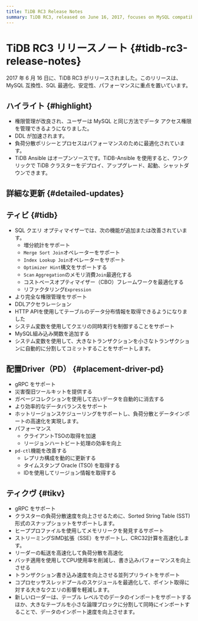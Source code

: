 ```yaml
---
title: TiDB RC3 Release Notes
summary: TiDB RC3, released on June 16, 2017, focuses on MySQL compatibility, SQL optimization, stability, and performance. Highlights include refined privilege management, accelerated DDL, optimized load balancing, and open-sourced TiDB Ansible for easy cluster management. Detailed updates for TiDB, Placement Driver (PD), and TiKV include improved SQL query optimization, complete privilege management, support for HTTP API, system variables for query concurrency control, and more efficient data balance. PD supports gRPC, disaster recovery toolkit, and hot Region scheduling. TiKV supports gRPC, SST format snapshot, memory leak detection, and improved data importing speed. Overall, the release enhances performance, stability, and management capabilities.
---
```


# TiDB RC3 リリースノート {#tidb-rc3-release-notes}

2017 年 6 月 16 日に、TiDB RC3 がリリースされました。このリリースは、MySQL 互換性、SQL 最適化、安定性、パフォーマンスに重点を置いています。

## ハイライト {#highlight}

-   権限管理が改良され、ユーザーは MySQL と同じ方法でデータ アクセス権限を管理できるようになりました。
-   DDL が加速されます。
-   負荷分散ポリシーとプロセスはパフォーマンスのために最適化されています。
-   TiDB Ansible はオープンソースです。TiDB-Ansible を使用すると、ワンクリックで TiDB クラスターをデプロイ、アップグレード、起動、シャットダウンできます。

## 詳細な更新 {#detailed-updates}

## ティビ {#tidb}

-   SQL クエリ オプティマイザーでは、次の機能が追加または改善されています。
    -   増分統計をサポート
    -   `Merge Sort Join`オペレーターをサポート
    -   `Index Lookup Join`オペレーターをサポート
    -   `Optimizer Hint`構文をサポートする
    -   `Scan` `Aggregation`のメモリ消費`Join`最適化する
    -   コストベースオプティマイザー（CBO）フレームワークを最適化する
    -   リファクタリング`Expression`
-   より完全な権限管理をサポート
-   DDLアクセラレーション
-   HTTP APIを使用してテーブルのデータ分布情報を取得できるようになりました
-   システム変数を使用してクエリの同時実行を制御することをサポート
-   MySQL組み込み関数を追加する
-   システム変数を使用して、大きなトランザクションを小さなトランザクションに自動的に分割してコミットすることをサポートします。

## 配置Driver（PD） {#placement-driver-pd}

-   gRPC をサポート
-   災害復旧ツールキットを提供する
-   ガベージコレクションを使用して古いデータを自動的に消去する
-   より効率的なデータバランスをサポート
-   ホットリージョンスケジューリングをサポートし、負荷分散とデータインポートの高速化を実現します。
-   パフォーマンス
    -   クライアントTSOの取得を加速
    -   リージョンハートビート処理の効率を向上
-   `pd-ctl`機能を改善する
    -   レプリカ構成を動的に更新する
    -   タイムスタンプ Oracle (TSO) を取得する
    -   IDを使用してリージョン情報を取得する

## ティクヴ {#tikv}

-   gRPC をサポート
-   クラスターの負荷分散速度を向上させるために、Sorted String Table (SST) 形式のスナップショットをサポートします。
-   ヒーププロファイルを使用してメモリリークを発見するサポート
-   ストリーミングSIMD拡張（SSE）をサポートし、CRC32計算を高速化します。
-   リーダーの転送を高速化して負荷分散を高速化
-   バッチ適用を使用してCPU使用率を削減し、書き込みパフォーマンスを向上させる
-   トランザクション書き込み速度を向上させる並列プリライトをサポート
-   コプロセッサスレッドプールのスケジュールを最適化して、ポイント取得に対する大きなクエリの影響を軽減します。
-   新しいローダーは、テーブル レベルでのデータのインポートをサポートするほか、大きなテーブルを小さな論理ブロックに分割して同時にインポートすることで、データのインポート速度を向上させます。
